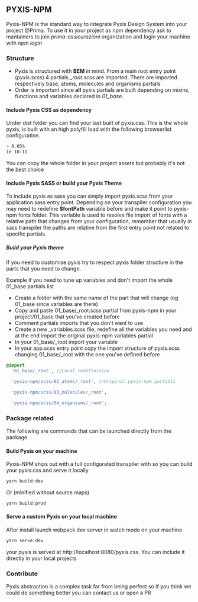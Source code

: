 ## PYXIS-NPM

Pyxis-NPM is the standard way to integrate Pyxis Design System into your project @Prima. To use it in your project as npm dependency ask to mantainers to join *prima-assicurazioni* organization and login your machine with *npm login* 

### Structure
- Pyxis is structured with **BEM** in mind. From a main root entry point (*pyxis.scss*) 4 partials *_root.scss* are imported. There are imported respectively base, atoms, molecules and organisms partials
- Order is important since **all** pyxis partials are built depending on mixins, functions and variables declared in *01_base*.

#### Include Pyxis CSS as dependency
Under dist folder you can find your last built of pyxis.css. This is the whole pyxis, is built with an high polyfill load with the following browserlist configuration.
```bash
> 0.05%
ie 10-11
```
You can copy the whole folder in your project assets but probably it's not the best choice

#### Include Pyxis SASS or build your Pyxis Theme
To include pyxis as sass you can simply import pyxis.scss from your application sass entry point.
Depending on your transpiler configuration you may need to redefine **$fontPath** variable before and make it point to pyxis-npm fonts folder.
This variable is used to resolve file import of fonts with a relative path that changes from your configuration, remember that usually
in sass transpiler the paths are relative from the first entry point not related to specific partials.
##### Build your Pyxis theme
If you need to customise pyxis try to respect pyxis folder structure in the parts that you need to change.

Example if you need to tune up variables and don't import the whole 01_base partials list
- Create a folder with the same name of the part that will change (eg 01_base since variables are there)
- Copy and paste 01_base/_root.scss partial from pyxis-npm in your project/01_base that you've created before
- Comment partials imports that you don't want to use
- Create a new _variables.scss file, redefine all the variables you need and at the end import the original pyxis-npm variables partial
- In your 01_base/_root import your variable
- In your app.scss entry point copy the import structure of pyxis.scss changing 01_base/_root with the one you've defined before

```scss
@import
  '01_base/_root', //Local redefinition

  'pyxis-npm/scss/02_atoms/_root', //Original pyxis-npm partials

  'pyxis-npm/scss/03_molecules/_root',

  'pyxis-npm/scss/04_organisms/_root';
```

### Package related
The following are commands that can be launched directly from the package.
#### Build Pyxis on your machine
Pyxis-NPM ships out with a full configurated transpiler with so you can build your pyxis.css and serve it locally
````bash
yarn build:dev
````
Or (minified without source maps)
````bash
yarn build:prod
````

#### Serve a custom Pyxis on your local machine
After install launch webpack dev server in watch mode on your machine
````bash
yarn serve:dev
````
your pyxis is served at http://localhost:8080/pyxis.css. You can include it directly in your local projects
### Contribute
Pyxis  abstraction is a complex task far from being perfect so if you think we could do something better you can contact us or open a PR
